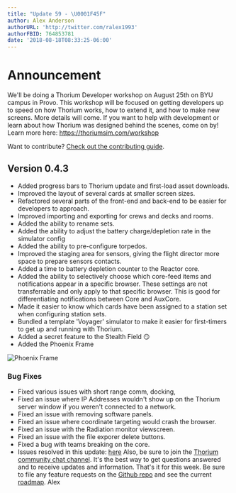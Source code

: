 ```yaml
---
title: "Update 59 - \U0001F45F"
author: Alex Anderson
authorURL: 'http://twitter.com/ralex1993'
authorFBID: 764853781
date: '2018-08-18T08:33:25-06:00'
---
```

# Announcement

We'll be doing a Thorium Developer workshop on August 25th on BYU campus in Provo. This workshop will be focused on getting developers up to speed on how Thorium works, how to extend it, and how to make new screens. More details will come. If you want to help with development or learn about how Thorium was designed behind the scenes, come on by! Learn more here: <https://thoriumsim.com/workshop>

Want to contribute? [Check out the contributing guide](https://github.com/Thorium-Sim/thorium/blob/master/CONTRIBUTING.md). 

## Version 0.4.3

* Added progress bars to Thorium update and first-load asset downloads.
* Improved the layout of several cards at smaller screen sizes.
* Refactored several parts of the front-end and back-end to be easier for developers to approach.
* Improved importing and exporting for crews and decks and rooms.
* Added the ability to rename sets.
* Added the ability to adjust the battery charge/depletion rate in the simulator config
* Added the ability to pre-configure torpedos.
* Improved the staging area for sensors, giving the flight director more space to prepare sensors contacts. 
* Added a time to battery depletion counter to the Reactor core.
* Added the ability to selectively choose which core-feed items and notifications appear in a specific browser. These settings are not transferrable and only apply to that specific browser. This is good for differentiating notifications between Core and AuxCore.
* Made it easier to know which cards have been assigned to a station set when configuring station sets.
* Bundled a template 'Voyager' simulator to make it easier for first-timers to get up and running with Thorium.
* Added a secret feature to the Stealth Field 😏
* Added the Phoenix Frame

![Phoenix Frame](/img/phoenix-frame.jpg)

### Bug Fixes

* Fixed various issues with short range comm, docking, 
* Fixed an issue where IP Addresses wouldn't show up on the Thorium server window if you weren't connected to a network.
* Fixed an issue with removing software panels.
* Fixed an issue where coordinate targeting would crash the browser.
* Fixed an issue with the Radiation monitor viewscreen.
* Fixed an issue with the file exporer delete buttons.
* Fixed a bug with teams breaking on the core.
* Issues resolved in this update:
  [here](https://github.com/Thorium-Sim/thorium/issues?utf8=✓&q=is%3Aissue+is%3Aclosed+closed%3A2018-08-02..2018-08-18)
  Also, be sure to join the
  [Thorium community chat channel](https://discord.gg/UvxTQZz). It's the best way
  to get questions answered and to receive updates and information.
  That's it for this week. Be sure to file any feature requests on the
  [Github repo](https://github.com/Thorium-Sim/thorium/issues) and see the current
  [roadmap](https://github.com/Thorium-Sim/thorium/projects/2).
  Alex
